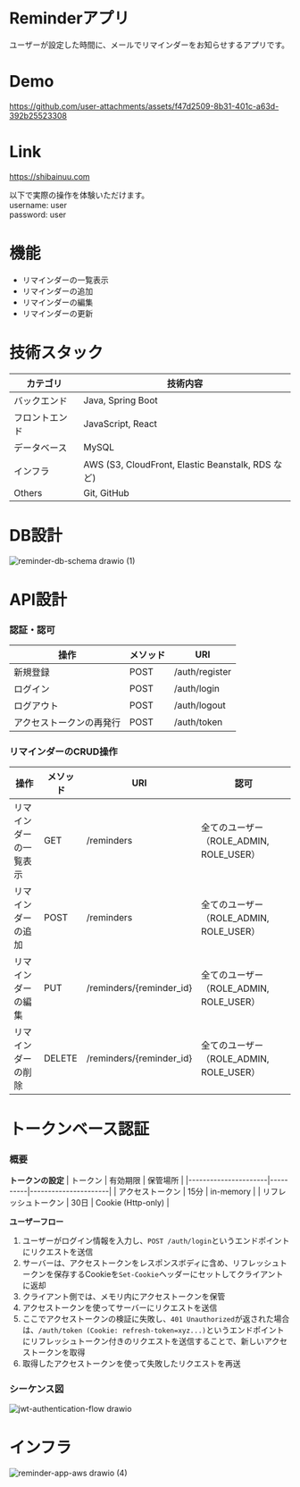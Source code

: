 # Reminderアプリ
ユーザーが設定した時間に、メールでリマインダーをお知らせするアプリです。

# Demo
https://github.com/user-attachments/assets/f47d2509-8b31-401c-a63d-392b25523308

# Link
https://shibainuu.com 

以下で実際の操作を体験いただけます。  
username: user  
password: user


# 機能
* リマインダーの一覧表示
* リマインダーの追加
* リマインダーの編集
* リマインダーの更新 

# 技術スタック
| カテゴリ       | 技術内容                                           |
|----------------|--------------------------------------------------|
| バックエンド   | Java, Spring Boot                                |
| フロントエンド | JavaScript, React                                |
| データベース   | MySQL                                            |
| インフラ       | AWS (S3, CloudFront, Elastic Beanstalk, RDS など) |
| Others         | Git, GitHub                                     |

# DB設計
![reminder-db-schema drawio (1)](https://github.com/user-attachments/assets/7735e656-e37b-42d8-b5a2-1a5c951a0958)
 
# API設計
### 認証・認可
| 操作                   | メソッド | URI             |
|------------------------|----------|------------------|
| 新規登録               | POST     | /auth/register   |
| ログイン               | POST     | /auth/login      |
| ログアウト             | POST     | /auth/logout     |
| アクセストークンの再発行 | POST     | /auth/token      |

### リマインダーのCRUD操作
| 操作                     | メソッド | URI                          | 認可                                  |
|--------------------------|----------|-------------------------------|---------------------------------------|
| リマインダーの一覧表示   | GET      | /reminders                    | 全てのユーザー（ROLE_ADMIN, ROLE_USER） |
| リマインダーの追加       | POST     | /reminders                    | 全てのユーザー（ROLE_ADMIN, ROLE_USER）|
| リマインダーの編集       | PUT      | /reminders/{reminder_id}      | 全てのユーザー（ROLE_ADMIN, ROLE_USER） |
| リマインダーの削除       | DELETE   | /reminders/{reminder_id}      | 全てのユーザー（ROLE_ADMIN, ROLE_USER）|


# トークンベース認証
### 概要
**トークンの設定**
| トークン             | 有効期限 | 保管場所             |
|----------------------|----------|----------------------|
| アクセストークン     | 15分     | in-memory            |
| リフレッシュトークン | 30日     | Cookie (Http-only)   |

 
**ユーザーフロー**
1. ユーザーがログイン情報を入力し、```POST /auth/login```というエンドポイントにリクエストを送信
2. サーバーは、アクセストークンをレスポンスボディに含め、リフレッシュトークンを保存するCookieを```Set-Cookie```ヘッダーにセットしてクライアントに返却
3. クライアント側では、メモリ内にアクセストークンを保管
4. アクセストークンを使ってサーバーにリクエストを送信
5. ここでアクセストークンの検証に失敗し、```401 Unauthorized```が返された場合は、```/auth/token (Cookie: refresh-token=xyz...)```というエンドポイントにリフレッシュトークン付きのリクエストを送信することで、新しいアクセストークンを取得
6. 取得したアクセストークンを使って失敗したリクエストを再送
 
### シーケンス図
![jwt-authentication-flow drawio](https://github.com/user-attachments/assets/267b3d99-13aa-4950-911b-826d2f3b1615)

# インフラ
![reminder-app-aws drawio (4)](https://github.com/user-attachments/assets/2b30b09b-4c19-4c19-863c-658657332e5b)


